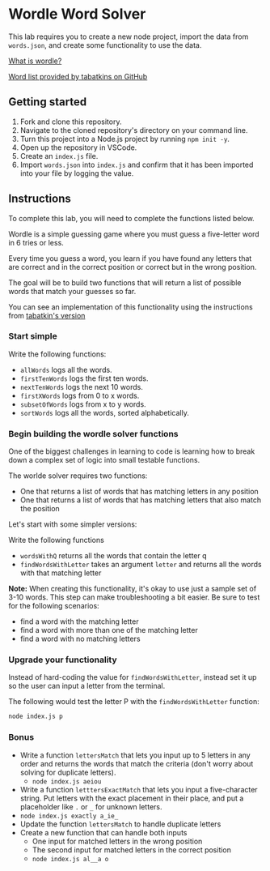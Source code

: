 # Wordle Word Solver

This lab requires you to create a new node project, import the data from `words.json`, and create some functionality to use the data.

[What is wordle?](https://www.nytimes.com/games/wordle/index.html)

[Word list provided by tabatkins on GitHub](https://github.com/tabatkins/wordle-list)

## Getting started

1. Fork and clone this repository.
2. Navigate to the cloned repository's directory on your command line.
3. Turn this project into a Node.js project by running `npm init -y`.
4. Open up the repository in VSCode.
5. Create an `index.js` file.
6. Import `words.json` into `index.js` and confirm that it has been imported into your file by logging the value.

## Instructions

To complete this lab, you will need to complete the functions listed below.

Wordle is a simple guessing game where you must guess a five-letter word in 6 tries or less.

Every time you guess a word, you learn if you have found any letters that are correct and in the correct position or correct but in the wrong position.

The goal will be to build two functions that will return a list of possible words that match your guesses so far.

You can see an implementation of this functionality using the instructions from [tabatkin's version](https://github.com/tabatkins/wordle-list#filtering-guesses-with-grep)

### Start simple

Write the following functions:

- `allWords` logs all the words.
- `firstTenWords` logs the first ten words.
- `nextTenWords` logs the next 10 words.
- `firstXWords` logs from 0 to x words.
- `subsetOfWords` logs from x to y words.
- `sortWords` logs all the words, sorted alphabetically.

### Begin building the wordle solver functions

One of the biggest challenges in learning to code is learning how to break down a complex set of logic into small testable functions.

The worlde solver requires two functions:

- One that returns a list of words that has matching letters in any position
- One that returns a list of words that has matching letters that also match the position

Let's start with some simpler versions:

Write the following functions

- `wordsWithQ` returns all the words that contain the letter q
- `findWordsWithLetter` takes an argument `letter` and returns all the words with that matching letter

**Note:** When creating this functionality, it's okay to use just a sample set of 3-10 words. This step can make troubleshooting a bit easier. Be sure to test for the following scenarios:

- find a word with the matching letter
- find a word with more than one of the matching letter
- find a word with no matching letters

### Upgrade your functionality

Instead of hard-coding the value for `findWordsWithLetter`, instead set it up so the user can input a letter from the terminal.

The following would test the letter P with the `findWordsWithLetter` function:

```bash
node index.js p
```

### Bonus

- Write a function `lettersMatch` that lets you input up to 5 letters in any order and returns the words that match the criteria (don't worry about solving for duplicate letters).
  - `node index.js aeiou`
- Write a function `letttersExactMatch` that lets you input a five-character string. Put letters with the exact placement in their place, and put a placeholder like `.` or `_` for unknown letters.
- `node index.js exactly a_ie_`
- Update the function `lettersMatch` to handle duplicate letters
- Create a new function that can handle both inputs
  - One input for matched letters in the wrong position
  - The second input for matched letters in the correct position
  - `node index.js al__a o`

